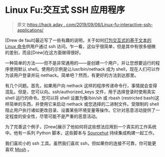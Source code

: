 # Linux Fu:交互式 SSH 应用程序

> 原文:[https://hack aday . com/2019/09/06/Linux-fu-interactive-ssh-applications/](https://hackaday.com/2019/09/06/linux-fu-interactive-ssh-applications/)

[Drew de fault]最近写了一些有趣的说明，关于如何[打包交互式的基于文本的 Linux 命令](https://drewdevault.com/2019/09/02/Interactive-SSH-programs.html)供用户通过 ssh 访问。乍一看，这似乎很简单，但是其中有很多细微的差别，而且[Drew]在这方面做得很好。

一种简单的方法——但不是非常通用的——是创建一个用户，并让您想要运行的程序使用默认 shell。使用的示例是让/usr/bin/nethack 成为 shell，现在人们可以作为该用户登录并玩 nethack。简单吧？然而，有更好的方法到达那里。

有几个问题。首先，如果用户向 nethack 这样的程序传递命令行，事情就会变得混乱。但是，您可以向。ssh/authorized_keys 文件，用于选择登录时使用真实 shell 运行的命令。您可以将 shell 设置为像/bin/sh 或 rbash (restricted bash)这样简单的东西，并使用它来启动 nethack 或您选择的二进制文件。受限制的 shell 阻止用户执行诸如更改目录、设置某些环境变量等操作。它针对恶意活动提供了一定程度的安全性，尽管可能不是严重的恶意活动。

为了完善这个例子，[Drew]展示了他如何将这些想法应用到一个真实的工作系统中。他有一系列 Python 脚本，这些脚本与 [Sourcehut](https://drewdevault.com/2019/08/19/Introducing-shell-access-for-builds.html) 持续集成构建一起工作。

我们喜欢小的 ssh 工具。虽然我们喜欢 ssh，但如果你的连接不可靠，你可能更喜欢 [Mosh](https://hackaday.com/2016/11/01/ssh-enters-the-mosh-pit/) 。